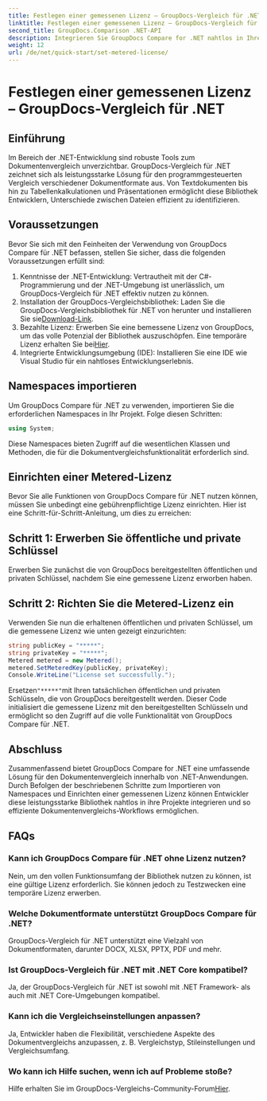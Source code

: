 ```yaml
---
title: Festlegen einer gemessenen Lizenz – GroupDocs-Vergleich für .NET
linktitle: Festlegen einer gemessenen Lizenz – GroupDocs-Vergleich für .NET
second_title: GroupDocs.Comparison .NET-API
description: Integrieren Sie GroupDocs Compare for .NET nahtlos in Ihre .NET-Projekte für effiziente Dokumentenvergleichs-Workflows.
weight: 12
url: /de/net/quick-start/set-metered-license/
---
```


# Festlegen einer gemessenen Lizenz – GroupDocs-Vergleich für .NET

## Einführung
Im Bereich der .NET-Entwicklung sind robuste Tools zum Dokumentenvergleich unverzichtbar. GroupDocs-Vergleich für .NET zeichnet sich als leistungsstarke Lösung für den programmgesteuerten Vergleich verschiedener Dokumentformate aus. Von Textdokumenten bis hin zu Tabellenkalkulationen und Präsentationen ermöglicht diese Bibliothek Entwicklern, Unterschiede zwischen Dateien effizient zu identifizieren.
## Voraussetzungen
Bevor Sie sich mit den Feinheiten der Verwendung von GroupDocs Compare für .NET befassen, stellen Sie sicher, dass die folgenden Voraussetzungen erfüllt sind:
1. Kenntnisse der .NET-Entwicklung: Vertrautheit mit der C#-Programmierung und der .NET-Umgebung ist unerlässlich, um GroupDocs-Vergleich für .NET effektiv nutzen zu können.
2.  Installation der GroupDocs-Vergleichsbibliothek: Laden Sie die GroupDocs-Vergleichsbibliothek für .NET von herunter und installieren Sie sie[Download-Link](https://releases.groupdocs.com/comparison/net/).
3. Bezahlte Lizenz: Erwerben Sie eine bemessene Lizenz von GroupDocs, um das volle Potenzial der Bibliothek auszuschöpfen. Eine temporäre Lizenz erhalten Sie bei[Hier](https://purchase.groupdocs.com/temporary-license/).
4. Integrierte Entwicklungsumgebung (IDE): Installieren Sie eine IDE wie Visual Studio für ein nahtloses Entwicklungserlebnis.

## Namespaces importieren
Um GroupDocs Compare für .NET zu verwenden, importieren Sie die erforderlichen Namespaces in Ihr Projekt. Folge diesen Schritten:

```csharp
using System;
```
Diese Namespaces bieten Zugriff auf die wesentlichen Klassen und Methoden, die für die Dokumentvergleichsfunktionalität erforderlich sind.
## Einrichten einer Metered-Lizenz
Bevor Sie alle Funktionen von GroupDocs Compare für .NET nutzen können, müssen Sie unbedingt eine gebührenpflichtige Lizenz einrichten. Hier ist eine Schritt-für-Schritt-Anleitung, um dies zu erreichen:
## Schritt 1: Erwerben Sie öffentliche und private Schlüssel
Erwerben Sie zunächst die von GroupDocs bereitgestellten öffentlichen und privaten Schlüssel, nachdem Sie eine gemessene Lizenz erworben haben.
## Schritt 2: Richten Sie die Metered-Lizenz ein
Verwenden Sie nun die erhaltenen öffentlichen und privaten Schlüssel, um die gemessene Lizenz wie unten gezeigt einzurichten:
```csharp
string publicKey = "*****";
string privateKey = "*****";
Metered metered = new Metered();
metered.SetMeteredKey(publicKey, privateKey);
Console.WriteLine("License set successfully.");
```
 Ersetzen`"*****"`mit Ihren tatsächlichen öffentlichen und privaten Schlüsseln, die von GroupDocs bereitgestellt werden. Dieser Code initialisiert die gemessene Lizenz mit den bereitgestellten Schlüsseln und ermöglicht so den Zugriff auf die volle Funktionalität von GroupDocs Compare für .NET.

## Abschluss
Zusammenfassend bietet GroupDocs Compare for .NET eine umfassende Lösung für den Dokumentenvergleich innerhalb von .NET-Anwendungen. Durch Befolgen der beschriebenen Schritte zum Importieren von Namespaces und Einrichten einer gemessenen Lizenz können Entwickler diese leistungsstarke Bibliothek nahtlos in ihre Projekte integrieren und so effiziente Dokumentenvergleichs-Workflows ermöglichen.
## FAQs
### Kann ich GroupDocs Compare für .NET ohne Lizenz nutzen?
Nein, um den vollen Funktionsumfang der Bibliothek nutzen zu können, ist eine gültige Lizenz erforderlich. Sie können jedoch zu Testzwecken eine temporäre Lizenz erwerben.
### Welche Dokumentformate unterstützt GroupDocs Compare für .NET?
GroupDocs-Vergleich für .NET unterstützt eine Vielzahl von Dokumentformaten, darunter DOCX, XLSX, PPTX, PDF und mehr.
### Ist GroupDocs-Vergleich für .NET mit .NET Core kompatibel?
Ja, der GroupDocs-Vergleich für .NET ist sowohl mit .NET Framework- als auch mit .NET Core-Umgebungen kompatibel.
### Kann ich die Vergleichseinstellungen anpassen?
Ja, Entwickler haben die Flexibilität, verschiedene Aspekte des Dokumentvergleichs anzupassen, z. B. Vergleichstyp, Stileinstellungen und Vergleichsumfang.
### Wo kann ich Hilfe suchen, wenn ich auf Probleme stoße?
 Hilfe erhalten Sie im GroupDocs-Vergleichs-Community-Forum[Hier](https://forum.groupdocs.com/c/comparison/12).